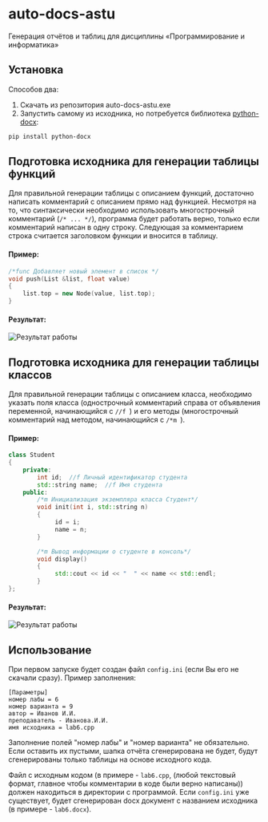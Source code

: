 # auto-docs-astu
Генерация отчётов и таблиц для дисциплины «Программирование и информатика»

## Установка

Способов два:
1. Скачать из репозитория auto-docs-astu.exe
2. Запустить самому из исходника, но потребуется библиотека [python-docx](https://github.com/python-openxml/python-docx):

```bash
pip install python-docx
```

## Подготовка исходника для генерации таблицы функций
Для правильной генерации таблицы с описанием функций, достаточно написать комментарий с описанием прямо над функцией.
Несмотря на то, что синтаксически необходимо использовать многострочный комментарий (```/* ... */```), программа будет работать верно, только если комментарий написан в одну строку. Следующая за комментарием строка считается заголовком функции и вносится в таблицу.

#### Пример:
```cpp
/*func Добавляет новый элемент в список */
void push(List &list, float value)
{
    list.top = new Node(value, list.top);
}
```
#### Результат:
![Результат работы](https://i.imgur.com/7ML55VG.png)

## Подготовка исходника для генерации таблицы классов
Для правильной генерации таблицы с описанием класса, необходимо указать поля класса (однострочный комментарий справа от объявления переменной, начинающийся с ```//f ```) и его методы (многострочный комментарий над методом, начинающийся с ```/*m ```).

#### Пример:
```cpp
class Student 
{
    private:
        int id;  //f Личный идентификатор студента
        std::string name;  //f Имя студента
    public:
        /*m Инициализация экземпляра класса Студент*/
        void init(int i, std::string n)
        {
             id = i;
             name = n;
        }

        /*m Вывод информации о студенте в консоль*/
        void display()
        {
             std::cout << id << "  " << name << std::endl;
        }
};
```
#### Результат:
![Результат работы](https://i.imgur.com/5ekqCbQ.png)

## Использование

При первом запуске будет создан файл ```config.ini``` (если Вы его не скачали сразу).
Пример заполнения:
```
[Параметры]
номер лабы = 6
номер варианта = 9
автор = Иванов И.И.
преподаватель - Иванова.И.И.
имя исходника = lab6.cpp
```
Заполнение полей "номер лабы" и "номер варианта" не обязательно. Если оставить их пустыми, шапка отчёта сгенерирована не будет, будут сгенерированы только таблицы на основе исходного кода.

Файл с исходным кодом (в примере - ```lab6.cpp```, (любой текстовый формат, главное чтобы комментарии в коде были верно написаны)) должен находиться в директории с программой.
Если ```config.ini``` уже существует, будет сгенерирован docx документ с названием исходника (в примере - ```lab6.docx```).